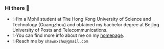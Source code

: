### Hi there 👋

<!--
**HexagonStar/HexagonStar** is a ✨ _special_ ✨ repository because its `README.md` (this file) appears on your GitHub profile.

Here are some ideas to get you started:

- 🔭 I’m currently working on ...
- 🌱 I’m currently learning ...
- 👯 I’m looking to collaborate on ...
- 🤔 I’m looking for help with ...
- 💬 Ask me about ...
- 📫 How to reach me: ...
- 😄 Pronouns: ...
- ⚡ Fun fact: ...
-->

- ✨I’m a Mphil student at The Hong Kong University of Science and Technology (Guangzhou) and obtained my bachelor degree at Beijing University of Posts and Telecommunications.
- ✨You can find more info about me on my [homepage](https://hexagonstar.github.io/).
- ✨Reach me by `shawnxzhu@gmail.com`
